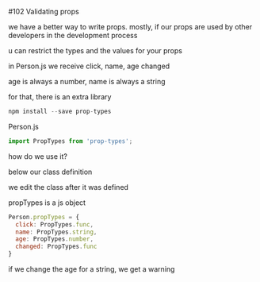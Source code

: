 #102 Validating props

we have a better way to write props. mostly, if our props are used by other developers in the development process

u can restrict the types and the values for your props

in Person.js we receive click, name, age changed

age is always a number, name is always a string

for that, there is an extra library 

```js
npm install --save prop-types
```

Person.js

```js
import PropTypes from 'prop-types';
```

how do we use it?

below our class definition

we edit the class after it was defined

propTypes is a js object

```js
Person.propTypes = {
  click: PropTypes.func,
  name: PropTypes.string,
  age: PropTypes.number,
  changed: PropTypes.func
}
```

if we change the age for a string, we get a warning











